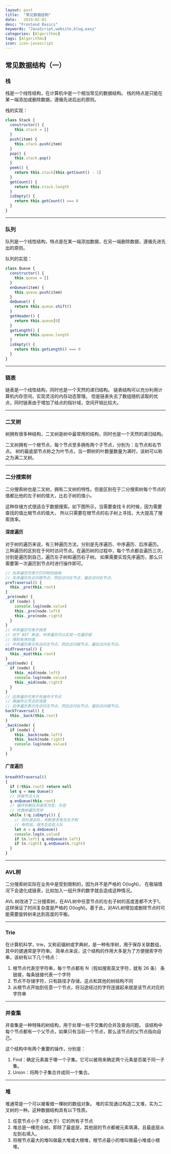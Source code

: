 ```yaml
---
layout: post
title:  "常见数据结构"
date:   2019-02-01
desc: "Frontend Basics"
keywords: "JavaScript,website,blog,easy"
categories: [Algorithms]
tags: [Algorithms]
icon: icon-javascript
---
```

## 常见数据结构（一）

### **栈**
栈是一个线性结构，在计算机中是一个相当常见的数据结构。
栈的特点是只能在某一端添加或删除数据，遵循先进后出的原则。

栈的实现：
```js
class Stack {
  constructor() {
    this.stack = []
  }
  push(item) {
    this.stack.push(item)
  }
  pop() {
    this.stack.pop()
  }
  peek() {
    return this.stack[this.getCount() - 1]
  }
  getCount() {
    return this.stack.length
  }
  isEmpty() {
    return this.getCount() === 0
  }
}
```

***

### **队列**

队列是一个线性结构，特点是在某一端添加数据，在另一端删除数据，遵循先进先出的原则。

队列的实现：
```js
class Queue {
  constructor() {
    this.queue = []
  }
  enQueue(item) {
    this.queue.push(item)
  }
  deQueue() {
    return this.queue.shift()
  }
  getHeader() {
    return this.queue[0]
  }
  getLength() {
    return this.queue.length
  }
  isEmpty() {
    return this.getLength() === 0
  }
}
```
***

### **链表**
链表是一个线性结构，同时也是一个天然的递归结构。
链表结构可以充分利用计算机内存空间，实现灵活的内存动态管理。
但是链表失去了数组随机读取的优点，同时链表由于增加了结点的指针域，空间开销比较大。

***

### **二叉树**
树拥有很多种结构，二叉树是树中最常用的结构，同时也是一个天然的递归结构。

二叉树拥有一个根节点，每个节点至多拥有两个子节点，分别为：左节点和右节点。
树的最底部节点称之为叶节点，当一颗树的叶数量数量为满时，该树可以称之为满二叉树。

***

### **二分搜索树**

二分搜索树也是二叉树，拥有二叉树的特性。但是区别在于二分搜索树每个节点的值都比他的左子树的值大，比右子树的值小。

这种存储方式很适合于数据搜索。如下图所示，当需要查找 6 的时候，因为需要查找的值比根节点的值大，
所以只需要在根节点的右子树上寻找，大大提高了搜索效率。

#### 深度遍历

对于树的遍历来说，有三种遍历方法，分别是先序遍历、中序遍历、后序遍历。
三种遍历的区别在于何时访问节点。在遍历树的过程中，每个节点都会遍历三次，分别是遍历到自己，遍历左子树和遍历右子树。
如果需要实现先序遍历，那么只需要第一次遍历到节点时进行操作即可。

```js
// 先序遍历可用于打印树的结构
// 先序遍历先访问根节点，然后访问左节点，最后访问右节点。
preTraversal() {
  this._pre(this.root)
}
_pre(node) {
  if (node) {
    console.log(node.value)
    this._pre(node.left)
    this._pre(node.right)
  }
}
// 中序遍历可用于排序
// 对于 BST 来说，中序遍历可以实现一次遍历就
// 得到有序的值
// 中序遍历表示先访问左节点，然后访问根节点，最后访问右节点。
midTraversal() {
  this._mid(this.root)
}
_mid(node) {
  if (node) {
    this._mid(node.left)
    console.log(node.value)
    this._mid(node.right)
  }
}
// 后序遍历可用于先操作子节点
// 再操作父节点的场景
// 后序遍历表示先访问左节点，然后访问右节点，最后访问根节点。
backTraversal() {
  this._back(this.root)
}
_back(node) {
  if (node) {
    this._back(node.left)
    this._back(node.right)
    console.log(node.value)
  }
}
```

#### 广度遍历

```js
breadthTraversal()
{
  if (!this.root) return null
  let q = new Queue()
  // 将根节点入队
  q.enQueue(this.root)
  // 循环判断队列是否为空，为空
  // 代表树遍历完毕
  while (!q.isEmpty()) {
    // 将队首出队，判断是否有左右子树
    // 有的话，就先左后右入队
    let n = q.deQueue()
    console.log(n.value)
    if (n.left) q.enQueue(n.left)
    if (n.right) q.enQueue(n.right)
  }
}
```

***

### **AVL树**

二分搜索树实际在业务中是受到限制的，因为并不是严格的 O(logN)，
在极端情况下会退化成链表，比如加入一组升序的数字就会造成这种情况。

AVL 树改进了二分搜索树，在AVL树中任意节点的左右子树的高度差都不大于1，
这样保证了时间复杂度是严格的 O(logN)。基于此，对AVL树增加或删除节点时可能需要旋转树来达到高度的平衡。

***

### **Trie**

在计算机科学，trie，又称前缀树或字典树，是一种有序树，用于保存关联数组，其中的键通常是字符串。
简单点来说，这个结构的作用大多是为了方便搜索字符串，该树有以下几个特点：
1. 根节点代表空字符串，每个节点都有 N（假如搜索英文字符，就有 26 条） 条链接，每条链接代表一个字符
2. 节点不存储字符，只有路径才存储，这点和其他的树结构不同
3. 从根节点开始到任意一个节点，将沿途经过的字符连接起来就是该节点对应的字符串

***

### **并查集**

并查集是一种特殊的树结构，用于处理一些不交集的合并及查询问题。
该结构中每个节点都有一个父节点，如果只有当前一个节点，那么该节点的父节点指向自己。

这个结构中有两个重要的操作，分别是：
1. Find：确定元素属于哪一个子集。它可以被用来确定两个元素是否属于同一子集。
2. Union：将两个子集合并成同一个集合。

***

### **堆**
堆通常是一个可以被看做一棵树的数组对象。
堆的实现通过构造二叉堆，实为二叉树的一种。这种数据结构具有以下性质。

1. 任意节点小于（或大于）它的所有子节点
2. 堆总是一棵完全树。即除了最底层，其他层的节点都被元素填满，且最底层从左到右填入。
3. 将根节点最大的堆叫做最大堆或大根堆，根节点最小的堆叫做最小堆或小根堆。


